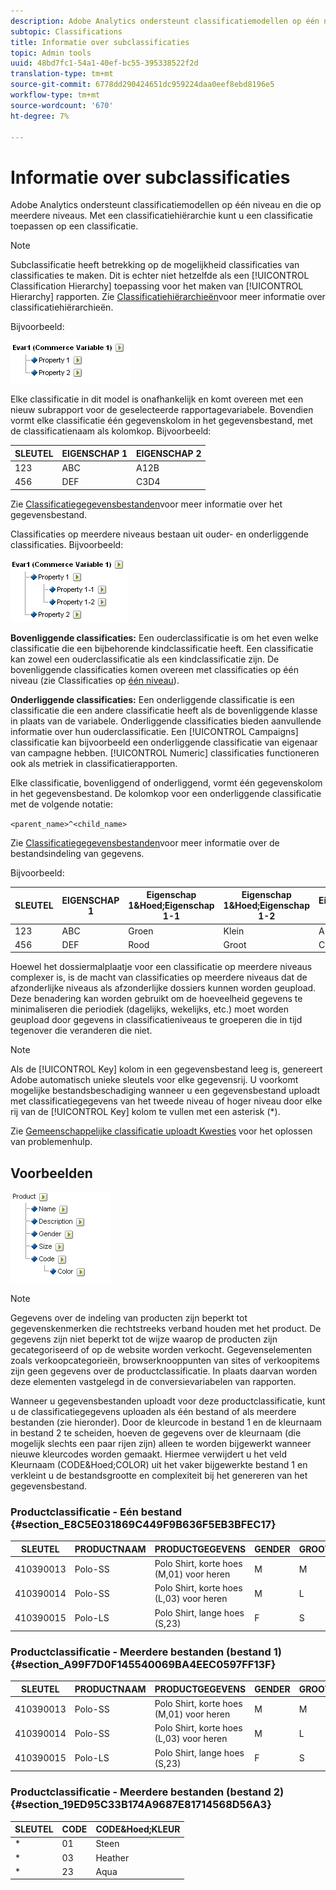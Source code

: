 ```yaml
---
description: Adobe Analytics ondersteunt classificatiemodellen op één niveau en op meerdere niveaus. Met een classificatiehiërarchie kunt u een classificatie toepassen op een classificatie.
subtopic: Classifications
title: Informatie over subclassificaties
topic: Admin tools
uuid: 48bd7fc1-54a1-40ef-bc55-395338522f2d
translation-type: tm+mt
source-git-commit: 6778dd290424651dc959224daa0eef8ebd8196e5
workflow-type: tm+mt
source-wordcount: '670'
ht-degree: 7%

---
```



# Informatie over subclassificaties

Adobe Analytics ondersteunt classificatiemodellen op één niveau en die op meerdere niveaus. Met een classificatiehiërarchie kunt u een classificatie toepassen op een classificatie.

>[!NOTE]
>
>Subclassificatie heeft betrekking op de mogelijkheid classificaties van classificaties te maken. Dit is echter niet hetzelfde als een [!UICONTROL Classification Hierarchy] toepassing voor het maken van [!UICONTROL Hierarchy] rapporten. Zie [Classificatiehiërarchieën](classification-hierarchies.md)voor meer informatie over classificatiehiërarchieën.

Bijvoorbeeld:

![](assets/single-level-popup-C.png)

Elke classificatie in dit model is onafhankelijk en komt overeen met een nieuw subrapport voor de geselecteerde rapportagevariabele. Bovendien vormt elke classificatie één gegevenskolom in het gegevensbestand, met de classificatienaam als kolomkop. Bijvoorbeeld:

| SLEUTEL | EIGENSCHAP 1 | EIGENSCHAP 2 |
|---|---|---|
| 123 | ABC | A12B |
| 456 | DEF | C3D4 |

Zie [Classificatiegegevensbestanden](/help/components/classifications/c-classifications-importer/c-saint-data-files.md)voor meer informatie over het gegevensbestand.

Classificaties op meerdere niveaus bestaan uit ouder- en onderliggende classificaties. Bijvoorbeeld:

![](assets/Multi-Level-Class-popup.png)

**Bovenliggende classificaties:** Een ouderclassificatie is om het even welke classificatie die een bijbehorende kindclassificatie heeft. Een classificatie kan zowel een ouderclassificatie als een kindclassificatie zijn. De bovenliggende classificaties komen overeen met classificaties op één niveau (zie Classificaties op [één niveau](/help/components/classifications/c-sub-classifications.md)).

**Onderliggende classificaties:** Een onderliggende classificatie is een classificatie die een andere classificatie heeft als de bovenliggende klasse in plaats van de variabele. Onderliggende classificaties bieden aanvullende informatie over hun ouderclassificatie. Een [!UICONTROL Campaigns] classificatie kan bijvoorbeeld een onderliggende classificatie van eigenaar van campagne hebben. [!UICONTROL Numeric] classificaties functioneren ook als metriek in classificatierapporten.

Elke classificatie, bovenliggend of onderliggend, vormt één gegevenskolom in het gegevensbestand. De kolomkop voor een onderliggende classificatie met de volgende notatie:

`<parent_name>^<child_name>`

Zie [Classificatiegegevensbestanden](/help/components/classifications/c-classifications-importer/c-saint-data-files.md)voor meer informatie over de bestandsindeling van gegevens.

Bijvoorbeeld:

| SLEUTEL | EIGENSCHAP 1 | Eigenschap 1&amp;Hoed;Eigenschap 1-1 | Eigenschap 1&amp;Hoed;Eigenschap 1-2 | Eigenschap 2 |
|---|---|---|---|---|
| 123 | ABC | Groen | Klein | A12B |
| 456 | DEF | Rood | Groot | C3D4 |

Hoewel het dossiermalplaatje voor een classificatie op meerdere niveaus complexer is, is de macht van classificaties op meerdere niveaus dat de afzonderlijke niveaus als afzonderlijke dossiers kunnen worden geupload. Deze benadering kan worden gebruikt om de hoeveelheid gegevens te minimaliseren die periodiek (dagelijks, wekelijks, etc.) moet worden geupload door gegevens in classificatieniveaus te groeperen die in tijd tegenover die veranderen die niet.

>[!NOTE]
>
>Als de [!UICONTROL Key] kolom in een gegevensbestand leeg is, genereert Adobe automatisch unieke sleutels voor elke gegevensrij. U voorkomt mogelijke bestandsbeschadiging wanneer u een gegevensbestand uploadt met classificatiegegevens van het tweede niveau of hoger niveau door elke rij van de [!UICONTROL Key] kolom te vullen met een asterisk (*).

Zie [Gemeenschappelijke classificatie uploadt Kwesties](https://helpx.adobe.com/analytics/kb/common-saint-upload-issues.html) voor het oplossen van problemenhulp.

## Voorbeelden

![](assets/sample-product-classifications.png)

>[!NOTE]
Gegevens over de indeling van producten zijn beperkt tot gegevenskenmerken die rechtstreeks verband houden met het product. De gegevens zijn niet beperkt tot de wijze waarop de producten zijn gecategoriseerd of op de website worden verkocht. Gegevenselementen zoals verkoopcategorieën, browserknooppunten van sites of verkoopitems zijn geen gegevens over de productclassificatie. In plaats daarvan worden deze elementen vastgelegd in de conversievariabelen van rapporten.

Wanneer u gegevensbestanden uploadt voor deze productclassificatie, kunt u de classificatiegegevens uploaden als één bestand of als meerdere bestanden (zie hieronder). Door de kleurcode in bestand 1 en de kleurnaam in bestand 2 te scheiden, hoeven de gegevens over de kleurnaam (die mogelijk slechts een paar rijen zijn) alleen te worden bijgewerkt wanneer nieuwe kleurcodes worden gemaakt. Hiermee verwijdert u het veld Kleurnaam (CODE&amp;Hoed;COLOR) uit het vaker bijgewerkte bestand 1 en verkleint u de bestandsgrootte en complexiteit bij het genereren van het gegevensbestand.

### Productclassificatie - Eén bestand {#section_E8C5E031869C449F9B636F5EB3BFEC17}

| SLEUTEL | PRODUCTNAAM | PRODUCTGEGEVENS | GENDER | GROOTTE | CODE | CODE&amp;Hoed;KLEUR |
|---|---|---|---|---|---|---|
| 410390013 | Polo-SS | Polo Shirt, korte hoes (M,01) voor heren | M | M | 01 | Steen |
| 410390014 | Polo-SS | Polo Shirt, korte hoes (L,03) voor heren | M | L | 03 | Heather |
| 410390015 | Polo-LS | Polo Shirt, lange hoes (S,23) | F | S | 23 | Aqua |

### Productclassificatie - Meerdere bestanden (bestand 1) {#section_A99F7D0F145540069BA4EEC0597FF13F}

| SLEUTEL | PRODUCTNAAM | PRODUCTGEGEVENS | GENDER | GROOTTE | CODE |
|---|---|---|---|---|---|
| 410390013 | Polo-SS | Polo Shirt, korte hoes (M,01) voor heren | M | M | 01 |
| 410390014 | Polo-SS | Polo Shirt, korte hoes (L,03) voor heren | M | L | 03 |
| 410390015 | Polo-LS | Polo Shirt, lange hoes (S,23) | F | S | 23 |

### Productclassificatie - Meerdere bestanden (bestand 2) {#section_19ED95C33B174A9687E81714568D56A3}

| SLEUTEL | CODE | CODE&amp;Hoed;KLEUR |
|---|---|---|
| * | 01 | Steen |
| * | 03 | Heather |
| * | 23 | Aqua |
